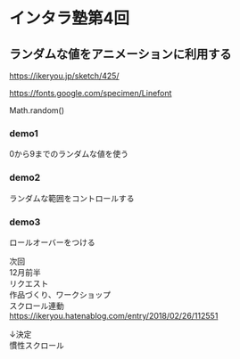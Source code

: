 # インタラ塾第4回

## ランダムな値をアニメーションに利用する

https://ikeryou.jp/sketch/425/

https://fonts.google.com/specimen/Linefont

Math.random()


### demo1
0から9までのランダムな値を使う

### demo2
ランダムな範囲をコントロールする

### demo3
ロールオーバーをつける


次回  
12月前半  
リクエスト  
作品づくり、ワークショップ  
スクロール連動  
https://ikeryou.hatenablog.com/entry/2018/02/26/112551  

↓決定  
慣性スクロール

